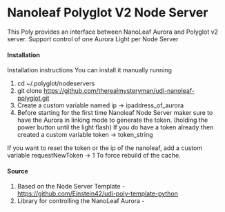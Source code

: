 # Nanoleaf Polyglot V2 Node Server

This Poly provides an interface between NanoLeaf Aurora and Polyglot v2 server. Support control of one Aurora Light per Node Server

#### Installation

Installation instructions
You can install it manually running

1. cd ~/.polyglot/nodeservers
2. git clone https://github.com/therealmysteryman/udi-nanoleaf-polyglot.git
3. Create a custom variable named ip -> ipaddress_of_aurora
4. Before starting for the first time Nanoleaf Node Server maker sure to have the Aurora in linking mode to generate the token. (holding the power button until the light flash) If you do have a token already then created a custom variable token -> token_string

If you want to reset the token or the ip of the nanoleaf, add a custom variable requestNewToken -> 1 To force rebuild of the cache.

#### Source

1. Based on the Node Server Template - https://github.com/Einstein42/udi-poly-template-python
2. Library for controlling the NanoLeaf Aurora - 
